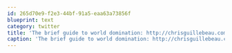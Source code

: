 ```yaml
---
id: 265d70e9-f2e3-44bf-91a5-eaa63a73856f
blueprint: text
category: twitter
title: 'The brief guide to world domination: http://chrisguillebeau.com/3x5/files/2008/06/worlddomination.pdf'
caption: 'The brief guide to world domination: http://chrisguillebeau.com/3x5/files/2008/06/worlddomination.pdf'
---
```

